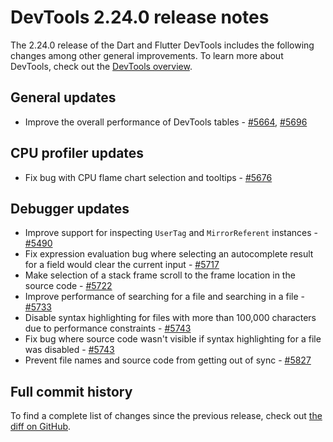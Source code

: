 # DevTools 2.24.0 release notes

The 2.24.0 release of the Dart and Flutter DevTools
includes the following changes among other general improvements.
To learn more about DevTools, check out the
[DevTools overview](https://docs.flutter.dev/tools/devtools).

## General updates

* Improve the overall performance of DevTools tables -
  [#5664](https://github.com/flutter/devtools/pull/5664),
  [#5696](https://github.com/flutter/devtools/pull/5696)

## CPU profiler updates

* Fix bug with CPU flame chart selection and tooltips -
  [#5676](https://github.com/flutter/devtools/pull/5676)

## Debugger updates

* Improve support for inspecting
  `UserTag` and `MirrorReferent` instances -
  [#5490](https://github.com/flutter/devtools/pull/5490)
* Fix expression evaluation bug where
  selecting an autocomplete result for a field would clear the current input -
  [#5717](https://github.com/flutter/devtools/pull/5717)
* Make selection of a stack frame
  scroll to the frame location in the source code -
  [#5722](https://github.com/flutter/devtools/pull/5722)
* Improve performance of searching for a file and searching in a file -
  [#5733](https://github.com/flutter/devtools/pull/5733)
* Disable syntax highlighting for files with more than 100,000 characters
  due to performance constraints -
  [#5743](https://github.com/flutter/devtools/pull/5743)
* Fix bug where source code wasn't visible if
  syntax highlighting for a file was disabled -
  [#5743](https://github.com/flutter/devtools/pull/5743)
* Prevent file names and source code from getting out of sync -
  [#5827](https://github.com/flutter/devtools/pull/5827)

## Full commit history

To find a complete list of changes since the previous release,
check out
[the diff on GitHub](https://github.com/flutter/devtools/compare/v2.23.1...v2.24.0).

